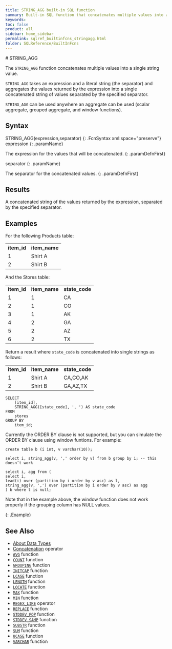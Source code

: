 ```yaml
---
title: STRING_AGG built-in SQL function
summary: Built-in SQL function that concatenates multiple values into a single string value
keywords:
toc: false
product: all
sidebar: home_sidebar
permalink: sqlref_builtinfcns_stringagg.html
folder: SQLReference/BuiltInFcns
---
```

<section>
<div class="TopicContent" data-swiftype-index="true" markdown="1">
# STRING_AGG

The `STRING_AGG` function concatenates multiple values into a single string value.

`STRING_AGG` takes an expression and a literal string (the separator) and aggregates the values returned by the expression into a single concatenated string of values separated by the specified separator.

`STRING_AGG` can be used anywhere an aggregate can be used (scalar aggregate, grouped aggregate, and window functions).

## Syntax

<div class="fcnWrapperWide" markdown="1">
    STRING_AGG(expression,separator)
{: .FcnSyntax xml:space="preserve"}

</div>

<div class="paramList" markdown="1">
expression
{: .paramName}

The expression for the values that will be concatenated.
{: .paramDefnFirst}

separator
{: .paramName}

The separator for the concatenated values.
{: .paramDefnFirst}



</div>

## Results

A concatenated string of the values returned by the expression, separated by the specified separator.


## Examples

For the following Products table:

<table>
    <col />
    <col />
    <tbody>
        <tr>
            <td><b>item_id</b></td>
            <td><b>item_name</b></td>
        </tr>
        <tr>
            <td>1</td>
            <td>Shirt A</td>
        </tr>
        <tr>
            <td>2</td>
            <td>Shirt B</td>
        </tr>
    </tbody>
</table>

And the Stores table:

<table>
    <col />
    <col />
    <col />
    <tbody>
        <tr>
            <td><b>item_id</b></td>
            <td><b>item_name</b></td>
            <td><b>state_code</b></td>
        </tr>
        <tr>
            <td>1</td>
            <td>1</td>
            <td>CA</td>
        </tr>
        <tr>
            <td>2</td>
            <td>1</td>
            <td>CO</td>
        </tr>
        <tr>
            <td>3</td>
            <td>1</td>
            <td>AK</td>
        </tr>
        <tr>
            <td>4</td>
            <td>2</td>
            <td>GA</td>
        </tr>
        <tr>
            <td>5</td>
            <td>2</td>
            <td>AZ</td>
        </tr>
        <tr>
            <td>6</td>
            <td>2</td>
            <td>TX</td>
        </tr>
    </tbody>
</table>

Return a result where `state_code` is concatenated into single strings as follows:

<table>
    <col />
    <col />
    <col />
    <tbody>
        <tr>
            <td><b>item_id</b></td>
            <td><b>item_name</b></td>
            <td><b>state_code</b></td>
        </tr>
        <tr>
            <td>1</td>
            <td>Shirt A</td>
            <td>CA,CO,AK</td>
        </tr>
        <tr>
            <td>2</td>
            <td>Shirt B</td>
            <td>GA,AZ,TX</td>
        </tr>
    </tbody>
</table>

```
SELECT
    [item_id],
    STRING_AGG([state_code], ', ') AS state_code
FROM
    stores
GROUP BY
    item_id;
```
Currently the ORDER BY clause is not supported, but you can simulate the ORDER BY clause using window funtions. For example:

```
create table b (i int, v varchar(10));

select i, string_agg(v, ',' order by v) from b group by i; -- this doesn’t work

select i, agg from (
select i,
lead(i) over (partition by i order by v asc) as l,
string_agg(v, ',') over (partition by i order by v asc) as agg
) b where l is null;
```
Note that in the example above, the window function does not work properly if the grouping column has NULL values.

{: .Example}

## See Also

* [About Data Types](sqlref_datatypes_numerictypes.html)
* [Concatenation](sqlref_builtinfcns_concat.html) operator
* [`AVG`](sqlref_builtinfcns_avg.html) function
* [`COUNT`](sqlref_builtinfcns_count.html) function
* [`GROUPING`](sqlref_builtinfcns_grouping.html) function
* [`INITCAP`](sqlref_builtinfcns_initcap.html) function
* [`LCASE`](sqlref_builtinfcns_lcase.html) function
* [`LENGTH`](sqlref_builtinfcns_length.html) function
* [`LOCATE`](sqlref_builtinfcns_locate.html) function
* [`MAX`](sqlref_builtinfcns_max.html) function
* [`MIN`](sqlref_builtinfcns_min.html) function
* [`REGEX_LIKE`](sqlref_builtinfcns_regexplike.html) operator
* [`REPLACE`](sqlref_builtinfcns_replace.html) function
* [`STDDEV_POP`](sqlref_builtinfcns_stddevpop.html) function
* [`STDDEV_SAMP`](sqlref_builtinfcns_stddevsamp.html) function
* [`SUBSTR`](sqlref_builtinfcns_substr.html) function
* [`SUM`](sqlref_builtinfcns_sum.html) function
* [`UCASE`](sqlref_builtinfcns_ucase.html) function
* [`VARCHAR`](sqlref_builtinfcns_varchar.html) function


</div>
</section>
